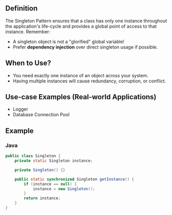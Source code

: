 ## Definition
The Singleton Pattern ensures that a class has only one instance throughout the application's life-cycle and provides a global point of access to that instance. Remember:

- A singleton object is not a "glorified" global variable!
- Prefer **dependency injection** over direct singleton usage if possible.

## When to Use?

- You need exactly one instance of an object across your system.
- Having multiple instances will cause redundancy, corruption, or conflict.

## Use-case Examples (Real-world Applications)
- Logger
- Database Connection Pool

## Example
### Java
```java
public class Singleton {
    private static Singleton instance;

    private Singleton() {}

    public static synchronized Singleton getInstance() {
        if (instance == null) {
            instance = new Singleton();
        }
        return instance;
    }
}

```
